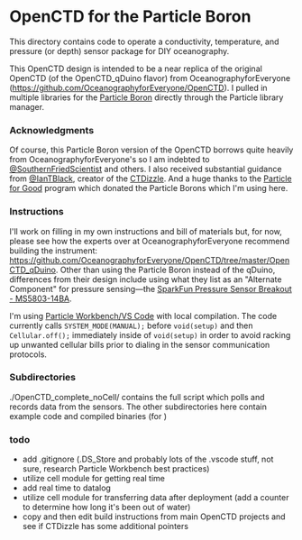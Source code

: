 # OpenCTD for the Particle Boron
This directory contains code to operate a conductivity, temperature, and pressure (or depth) sensor package for DIY oceanography.

This OpenCTD design is intended to be a near replica of the original OpenCTD (of the OpenCTD_qDuino flavor) from OceanographyforEveryone (https://github.com/OceanographyforEveryone/OpenCTD). I pulled in multiple libraries for the [Particle Boron](https://docs.particle.io/boron/) directly through the Particle library manager.

### Acknowledgments
Of course, this Particle Boron version of the OpenCTD borrows quite heavily from OceanographyforEveryone's so I am indebted to [@SouthernFriedScientist](https://github.com/SouthernFriedScientist) and others. I also received substantial guidance from [@IanTBlack](https://github.com/IanTBlack), creator of the [CTDizzle](https://github.com/IanTBlack/CTDizzle). And a huge thanks to the [Particle for Good](https://www.particle.io/for-good/) program which donated the Particle Borons which I'm using here.

### Instructions
I'll work on filling in my own instructions and bill of materials but, for now, please see how the experts over at OceanographyforEveryone recommend building the instrument: https://github.com/OceanographyforEveryone/OpenCTD/tree/master/OpenCTD_qDuino. Other than using the Particle Boron instead of the qDuino, differences from their design include using what they list as an "Alternate Component" for pressure sensing&mdash;the [SparkFun Pressure Sensor Breakout - MS5803-14BA](https://www.sparkfun.com/products/12909).

I'm using [Particle Workbench/VS Code](https://www.particle.io/workbench/) with local compilation. The code currently calls `SYSTEM_MODE(MANUAL);` before `void(setup)` and then `Cellular.off();` immediately inside of `void(setup)` in order to avoid racking up unwanted cellular bills prior to dialing in the sensor communication protocols.

### Subdirectories
./OpenCTD_complete_noCell/ contains the full script which polls and records data from the sensors. The other subdirectories here contain example code and compiled binaries (for )

### todo
- add .gitignore (.DS_Store and probably lots of the .vscode stuff, not sure, research Particle Workbench best practices)
- utilize cell module for getting real time
- add real time to datalog
- utilize cell module for transferring data after deployment (add a counter to determine how long it's been out of water)
- copy and then edit build instructions from main OpenCTD projects and see if CTDizzle has some additional pointers
